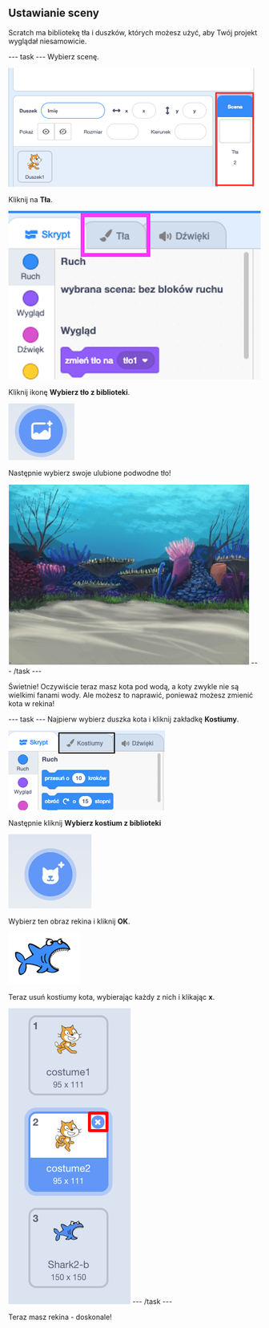 ## Ustawianie sceny

Scratch ma bibliotekę tła i duszków, których możesz użyć, aby Twój projekt wyglądał niesamowicie.

--- task --- Wybierz scenę.

![Wybór sceny](images/looksSelectStage.png)

Kliknij na **Tła**.

![Karta Tło](images/looksBackdrops.png)

Kliknij ikonę **Wybierz tło z biblioteki**.

![Ikona Wybierz tło](images/looksChooseBg.png)

Następnie wybierz swoje ulubione podwodne tło!

![Scena podwodna](images/looksUnderwater.png) --- /task ---

Świetnie! Oczywiście teraz masz kota pod wodą, a koty zwykle nie są wielkimi fanami wody. Ale możesz to naprawić, ponieważ możesz zmienić kota w rekina!

--- task --- Najpierw wybierz duszka kota i kliknij zakładkę **Kostiumy**.

![](images/cool2.png)

Następnie kliknij **Wybierz kostium z biblioteki**

![](images/cool3.png)

Wybierz ten obraz rekina i kliknij **OK**.

![Kostium rekina](images/looksShark.png)

Teraz usuń kostiumy kota, wybierając każdy z nich i klikając **x**.

![](images/coolDeleteCostumes.png) --- /task ---

Teraz masz rekina - doskonale!